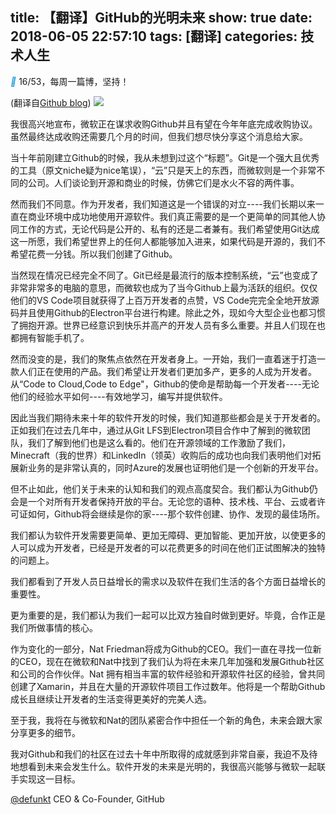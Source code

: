 title: 【翻译】GitHub的光明未来
show: true
date: 2018-06-05 22:57:10
tags: [翻译]
categories: 技术人生
---

<i class="iconfont" style="color: #1296db">&#xe65d;</i> 16/53，每周一篇博，坚持！

(翻译自[Github blog](https://blog.github.com/2018-06-04-github-microsoft/))
![](http://wx2.sinaimg.cn/mw690/62d95157gy1fs0pfox35cj21ut0z5q58.jpg)

我很高兴地宣布，微软正在谋求收购Github并且有望在今年年底完成收购协议。虽然最终达成收购还需要几个月的时间，但我们想尽快分享这个消息给大家。

当十年前刚建立Github的时候，我从未想到过这个“标题”。Git是一个强大且优秀的工具（原文niche疑为nice笔误），“云”只是天上的东西，而微软则是一个非常不同的公司。人们谈论到开源和商业的时候，仿佛它们是水火不容的两件事。

<!--more-->

然而我们不同意。作为开发者，我们知道这是一个错误的对立----我们长期以来一直在商业环境中成功地使用开源软件。我们真正需要的是一个更简单的同其他人协同工作的方式，无论代码是公开的、私有的还是二者兼有。我们希望使用Git达成这一所愿，我们希望世界上的任何人都能够加入进来，如果代码是开源的，我们不希望花费一分钱。所以我们创建了Github。

当然现在情况已经完全不同了。Git已经是最流行的版本控制系统，“云”也变成了非常非常多的电脑的意思，而微软也成为了当今Github上最为活跃的组织。仅仅他们的VS Code项目就获得了上百万开发者的点赞，VS Code完完全全地开放源码并且使用Github的Electron平台进行构建。除此之外，现如今大型企业也都习惯了拥抱开源。世界已经意识到快乐并高产的开发人员有多么重要。并且人们现在也都拥有智能手机了。

然而没变的是，我们的聚焦点依然在开发者身上。一开始，我们一直着迷于打造一款人们正在使用的产品。我们希望让开发者们更加多产，更多的人成为开发者。从“Code to Cloud,Code to Edge"，Github的使命是帮助每一个开发者----无论他们的经验水平如何----有效地学习，编写并提供软件。

因此当我们期待未来十年的软件开发的时候，我们知道那些都会是关于开发者的。正如我们在过去几年中，通过从Git LFS到Electron项目合作中了解到的微软团队，我们了解到他们也是这么看的。他们在开源领域的工作激励了我们，Minecraft（我的世界）和LinkedIn（领英）收购后的成功也向我们表明他们对拓展新业务的是非常认真的，同时Azure的发展也证明他们是一个创新的开发平台。

但不止如此，他们关于未来的认知和我们的观点高度契合。我们都认为Github仍会是一个对所有开发者保持开放的平台。无论您的语种、技术栈、平台、云或者许可证如何，Github将会继续是你的家----那个软件创建、协作、发现的最佳场所。

我们都认为软件开发需要更简单、更加无障碍、更加智能、更加开放，以使更多的人可以成为开发者，已经是开发者的可以花费更多的时间在他们正试图解决的独特的问题上。

我们都看到了开发人员日益增长的需求以及软件在我们生活的各个方面日益增长的重要性。

更为重要的是，我们都认为我们一起可以比双方独自时做到更好。毕竟，合作正是我们所做事情的核心。

作为变化的一部分，Nat Friedman将成为Github的CEO。我们一直在寻找一位新的CEO，现在在微软和Nat中找到了我们认为将在未来几年加强和发展Github社区和公司的合作伙伴。Nat 拥有相当丰富的软件经验和开源软件社区的经验，曾共同创建了Xamarin，并且在大量的开源软件项目工作过数年。他将是一个帮助Github成长且继续让开发者的生活变得更美好的完美人选。

至于我，我将在与微软和Nat的团队紧密合作中担任一个新的角色，未来会跟大家分享更多的细节。

我对Github和我们的社区在过去十年中所取得的成就感到非常自豪，我迫不及待地想看到未来会发生什么。软件开发的未来是光明的，我很高兴能够与微软一起联手实现这一目标。

[@defunkt](https://github.com/defunkt)
CEO & Co-Founder, GitHub


